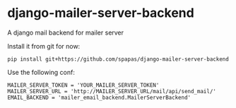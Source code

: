 # django-mailer-server-backend
A django mail backend for mailer server

Install it from git for now:

`pip install git+https://github.com/spapas/django-mailer-server-backend`

Use the following conf:

```
MAILER_SERVER_TOKEN = 'YOUR_MAILER_SERVER_TOKEN'
MAILER_SERVER_URL = 'http://MAILER_SERVER_URL/mail/api/send_mail/'
EMAIL_BACKEND = 'mailer_email_backend.MailerServerBackend'

```


